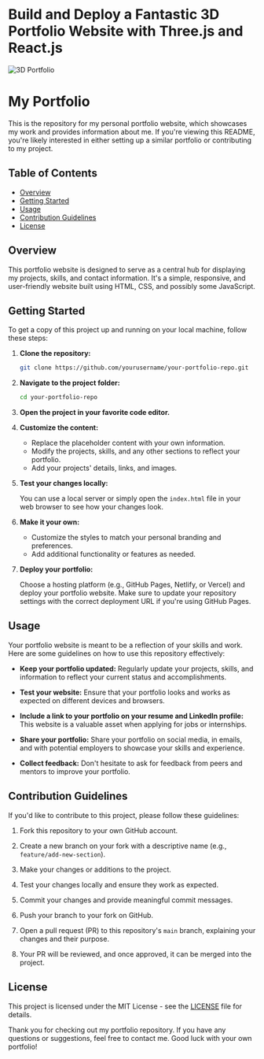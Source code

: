 # Build and Deploy a Fantastic 3D Portfolio Website with Three.js and React.js
![3D Portfolio](https://i.ibb.co/9ykhLtM/Thumbnail.png)

# My Portfolio

This is the repository for my personal portfolio website, which showcases my work and provides information about me. If you're viewing this README, you're likely interested in either setting up a similar portfolio or contributing to my project.

## Table of Contents

- [Overview](#overview)
- [Getting Started](#getting-started)
- [Usage](#usage)
- [Contribution Guidelines](#contribution-guidelines)
- [License](#license)

## Overview

This portfolio website is designed to serve as a central hub for displaying my projects, skills, and contact information. It's a simple, responsive, and user-friendly website built using HTML, CSS, and possibly some JavaScript.

## Getting Started

To get a copy of this project up and running on your local machine, follow these steps:

1. **Clone the repository:**

   ```bash
   git clone https://github.com/yourusername/your-portfolio-repo.git
   ```

2. **Navigate to the project folder:**

   ```bash
   cd your-portfolio-repo
   ```

3. **Open the project in your favorite code editor.**

4. **Customize the content:**

   - Replace the placeholder content with your own information.
   - Modify the projects, skills, and any other sections to reflect your portfolio.
   - Add your projects' details, links, and images.

5. **Test your changes locally:**

   You can use a local server or simply open the `index.html` file in your web browser to see how your changes look.

6. **Make it your own:**

   - Customize the styles to match your personal branding and preferences.
   - Add additional functionality or features as needed.

7. **Deploy your portfolio:**

   Choose a hosting platform (e.g., GitHub Pages, Netlify, or Vercel) and deploy your portfolio website. Make sure to update your repository settings with the correct deployment URL if you're using GitHub Pages.

## Usage

Your portfolio website is meant to be a reflection of your skills and work. Here are some guidelines on how to use this repository effectively:

- **Keep your portfolio updated:** Regularly update your projects, skills, and information to reflect your current status and accomplishments.

- **Test your website:** Ensure that your portfolio looks and works as expected on different devices and browsers.

- **Include a link to your portfolio on your resume and LinkedIn profile:** This website is a valuable asset when applying for jobs or internships.

- **Share your portfolio:** Share your portfolio on social media, in emails, and with potential employers to showcase your skills and experience.

- **Collect feedback:** Don't hesitate to ask for feedback from peers and mentors to improve your portfolio.

## Contribution Guidelines

If you'd like to contribute to this project, please follow these guidelines:

1. Fork this repository to your own GitHub account.

2. Create a new branch on your fork with a descriptive name (e.g., `feature/add-new-section`).

3. Make your changes or additions to the project.

4. Test your changes locally and ensure they work as expected.

5. Commit your changes and provide meaningful commit messages.

6. Push your branch to your fork on GitHub.

7. Open a pull request (PR) to this repository's `main` branch, explaining your changes and their purpose.

8. Your PR will be reviewed, and once approved, it can be merged into the project.

## License

This project is licensed under the MIT License - see the [LICENSE](LICENSE) file for details.

Thank you for checking out my portfolio repository. If you have any questions or suggestions, feel free to contact me. Good luck with your own portfolio!
